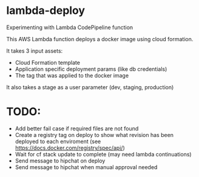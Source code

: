# lambda-deploy
Experimenting with Lambda CodePipeline function

This AWS Lambda function deploys a docker image using cloud formation.

It takes 3 input assets:
* Cloud Formation template
* Application specific deployment params (like db credentials)
* The tag that was applied to the docker image

It also takes a stage as a user parameter (dev, staging, production)

# TODO:
* Add better fail case if required files are not found
* Create a registry tag on deploy to show what revision has been deployed to each enviroment (see https://docs.docker.com/registry/spec/api/)
* Wait for cf stack update to complete (may need lambda continuations)
* Send message to hipchat on deploy
* Send message to hipchat when manual approval needed
